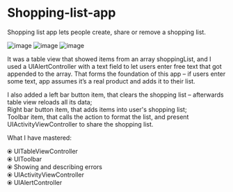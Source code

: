 # Shopping-list-app

Shopping list app lets people create, share or remove a shopping list.     

![image](https://github.com/ZhanabekZ/Shopping-list-app/assets/88929831/2963ad02-139f-4ced-99f0-25318f636126)
![image](https://github.com/ZhanabekZ/Shopping-list-app/assets/88929831/7854013d-e0c4-4844-8bc3-b43789beb0a5)
![image](https://github.com/ZhanabekZ/Shopping-list-app/assets/88929831/6fcebf80-3295-439c-9715-194714de22a3)

It was a table view that showed items from an array shoppingList, and I used a UIAlertController with a text field to let users enter free text that got appended to the array. That forms the foundation of this app – if users enter some text, app assumes it’s a real product and adds it to their list.

I also added a left bar button item, that clears the shopping list – afterwards table view reloads all its data;         
Right bar button item, that adds items into user's shopping list;           
Toolbar item, that calls the action to format the list, and present UIActivityViewController to share the shopping list.

What I have mastered:

⦿ UITableViewController     
⦿ UIToolbar      
⦿ Showing and describing errors       
⦿ UIActivityViewController         
⦿ UIAlertController          
